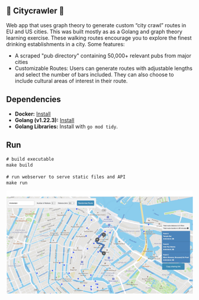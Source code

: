 ## 🎡 Citycrawler 🍺

Web app that uses graph theory to generate custom “city crawl” routes in EU and US cities. This was built mostly as as a Golang and graph theory learning exercise. These walking routes encourage you to explore the finest drinking establishments in a city. Some features:

- A scraped "pub directory" containing 50,000+ relevant pubs from major cities
- Customizable Routes: Users can generate routes with adjustable lengths and select the number of bars included. They can also choose to include cultural areas of interest in their route.

## Dependencies

- **Docker:** [Install](https://docs.docker.com/get-docker/)
- **Golang (v1.22.3):** [Install](https://go.dev/dl/)
- **Golang Libraries:** Install with `go mod tidy`.

## Run

```
# build executable
make build

# run webserver to serve static files and API
make run
```

![alt text](https://github.com/jamesk14022/barcrawler/blob/main/web/static/screenshot.jpg?raw=true)
